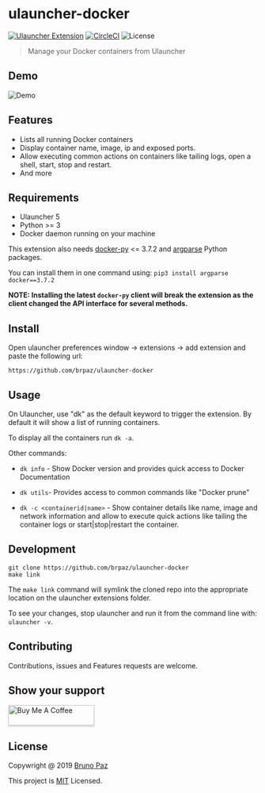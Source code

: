 # ulauncher-docker

[![Ulauncher Extension](https://img.shields.io/badge/Ulauncher-Extension-green.svg?style=for-the-badge)](https://ext.ulauncher.io/-/github-brpaz-ulauncher-docker)
[![CircleCI](https://img.shields.io/circleci/build/github/brpaz/ulauncher-docker.svg?style=for-the-badge)](https://circleci.com/gh/brpaz/ulauncher-docker)
![License](https://img.shields.io/github/license/brpaz/ulauncher-docker.svg?style=for-the-badge)


> Manage your Docker containers from Ulauncher

## Demo

![Demo](demo.gif)

## Features

- Lists all running Docker containers
- Display container name, image, ip and exposed ports.
- Allow executing common actions on containers like tailing logs, open a shell, start, stop and restart.
- And more

## Requirements

- Ulauncher 5
- Python >= 3
- Docker daemon running on your machine

This extension also needs [docker-py](https://github.com/docker/docker-py) <= 3.7.2 and [argparse](https://pypi.org/project/argparse) Python packages.

You can install them in one command using: `pip3 install argparse docker==3.7.2`

**NOTE: Installing the latest `docker-py` client will break the extension as the client changed the API interface for several methods.**

## Install

Open ulauncher preferences window -> extensions -> add extension and paste the following url:

```
https://github.com/brpaz/ulauncher-docker
```

## Usage

On Ulauncher, use "dk" as the default keyword to trigger the extension. By default it will show a list of running containers.

To display all the containers run `dk -a`.

Other commands:

- `dk info` - Show Docker version and provides quick access to Docker Documentation

- `dk utils`- Provides access to common commands like "Docker prune"

- `dk -c <containerid|name>` - Show container details like name, image and network information and allow to execute quick actions like tailing the container logs or start|stop|restart the container.

## Development

```
git clone https://github.com/brpaz/ulauncher-docker
make link
```

The `make link` command will symlink the cloned repo into the appropriate location on the ulauncher extensions folder.

To see your changes, stop ulauncher and run it from the command line with: `ulauncher -v`.

## Contributing

Contributions, issues and Features requests are welcome.

## Show your support

<a href="https://www.buymeacoffee.com/Z1Bu6asGV" target="_blank"><img src="https://www.buymeacoffee.com/assets/img/custom_images/orange_img.png" alt="Buy Me A Coffee" style="height: 41px !important;width: 174px !important;box-shadow: 0px 3px 2px 0px rgba(190, 190, 190, 0.5) !important;-webkit-box-shadow: 0px 3px 2px 0px rgba(190, 190, 190, 0.5) !important;" ></a>


## License 

Copywright @ 2019 [Bruno Paz](https://github.com/brpaz)

This project is [MIT](LLICENSE) Licensed.
